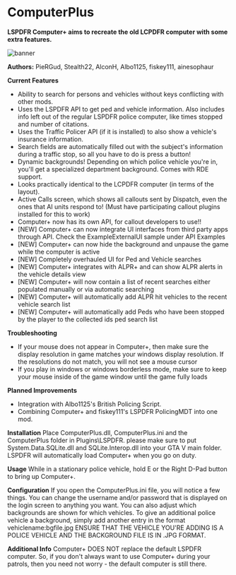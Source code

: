 # ComputerPlus
**LSPDFR Computer+ aims to recreate the old LCPDFR computer with some extra features.**

![banner](http://i.imgur.com/Ihf8uiE.png)

**Authors:** PieRGud, Stealth22, AlconH, Albo1125, fiskey111, ainesophaur

**Current Features**
- Ability to search for persons and vehicles without keys conflicting with other mods.
- Uses the LSPDFR API to get ped and vehicle information. Also includes info left out of the regular LSPDFR police computer, like times stopped and number of citations.
- Uses the Traffic Policer API (if it is installed) to also show a vehicle's insurance information.
- Search fields are automatically filled out with the subject's information during a traffic stop, so all you have to do is press a button!
- Dynamic backgrounds! Depending on which police vehicle you're in, you'll get a specialized department background. Comes with RDE support.
- Looks practically identical to the LCPDFR computer (in terms of the layout).
- Active Calls screen, which shows all callouts sent by Dispatch, even the ones that AI units respond to! (Must have participating callout plugins installed for this to work)
- Computer+ now has its own API, for callout developers to use!!
- [NEW] Computer+ can now integrate UI interfaces from third party apps through API. Check the ExampleExternalUI sample under API Examples
- [NEW] Computer+ can now hide the background and unpause the game while the computer is active
- [NEW] Completely overhauled UI for Ped and Vehicle searches
- [NEW] Computer+ integrates with ALPR+ and can show ALPR alerts in the vehicle details view
- [NEW] Computer+ will now contain a list of recent searches either populated manually or via automatic searching
- [NEW] Computer+ will automatically add ALPR hit vehicles to the recent vehicle search list
- [NEW] Computer+ will automatically add Peds who have been stopped by the player to the collected ids ped search list

**Troubleshooting**

- If your mouse does not appear in Computer+, then make sure the display resolution in game matches your windows display resolution. If the resolutions do not match, you will not see a mouse cursor
- If you play in windows or windows borderless mode, make sure to keep your mouse inside of the game window until the game fully loads

**Planned Improvements**
- Integration with Albo1125's British Policing Script.
- Combining Computer+ and fiskey111's LSPDFR PolicingMDT into one mod.

**Installation**
Place ComputerPlus.dll, ComputerPlus.ini and the ComputerPlus folder in Plugins\LSPDFR\.
please make sure to put System.Data.SQLite.dll and SQLite.Interop.dll into your GTA V main folder.	
LSPDFR will automatically load Computer+ when you go on duty.

**Usage**
While in a stationary police vehicle, hold E or the Right D-Pad button to bring up Computer+.

**Configuration**
If you open the ComputerPlus.ini file, you will notice a few things.
You can change the username and/or password that is displayed on the login screen to anything you want.
You can also adjust which backgrounds are shown for which vehicles.
To give an additional police vehicle a background, simply add another entry in the format vehiclename:bgfile.jpg
ENSURE THAT THE VEHICLE YOU'RE ADDING IS A POLICE VEHICLE AND THE BACKGROUND FILE IS IN .JPG FORMAT.

**Additional Info**
Computer+ DOES NOT replace the default LSPDFR computer.
So, if you don't always want to use Computer+ during your patrols, then you need not worry - the default computer is still there.